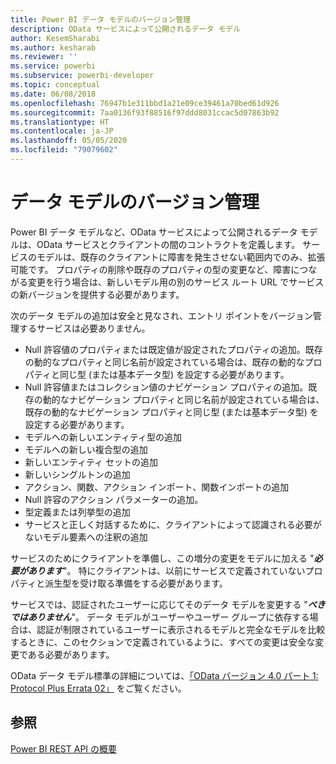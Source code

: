 ```yaml
---
title: Power BI データ モデルのバージョン管理
description: OData サービスによって公開されるデータ モデル
author: KesemSharabi
ms.author: kesharab
ms.reviewer: ''
ms.service: powerbi
ms.subservice: powerbi-developer
ms.topic: conceptual
ms.date: 06/08/2018
ms.openlocfilehash: 76947b1e311bbd1a21e09ce39461a70bed61d926
ms.sourcegitcommit: 7aa0136f93f88516f97ddd8031ccac5d07863b92
ms.translationtype: HT
ms.contentlocale: ja-JP
ms.lasthandoff: 05/05/2020
ms.locfileid: "79079602"
---
```

# <a name="data-model-versioning"></a>データ モデルのバージョン管理

Power BI データ モデルなど、OData サービスによって公開されるデータ モデルは、OData サービスとクライアントの間のコントラクトを定義します。 サービスのモデルは、既存のクライアントに障害を発生させない範囲内でのみ、拡張可能です。 プロパティの削除や既存のプロパティの型の変更など、障害につながる変更を行う場合は、新しいモデル用の別のサービス ルート URL でサービスの新バージョンを提供する必要があります。  
  
次のデータ モデルの追加は安全と見なされ、エントリ ポイントをバージョン管理するサービスは必要ありません。  
  
* Null 許容値のプロパティまたは既定値が設定されたプロパティの追加。既存の動的なプロパティと同じ名前が設定されている場合は、既存の動的なプロパティと同じ型 (または基本データ型) を設定する必要があります。  
* Null 許容値またはコレクション値のナビゲーション プロパティの追加。既存の動的なナビゲーション プロパティと同じ名前が設定されている場合は、既存の動的なナビゲーション プロパティと同じ型 (または基本データ型) を設定する必要があります。  
* モデルへの新しいエンティティ型の追加  
* モデルへの新しい複合型の追加  
* 新しいエンティティ セットの追加  
* 新しいシングルトンの追加  
* アクション、関数、アクション インポート、関数インポートの追加
* Null 許容のアクション パラメーターの追加。  
* 型定義または列挙型の追加  
* サービスと正しく対話するために、クライアントによって認識される必要がないモデル要素への注釈の追加  
  
サービスのためにクライアントを準備し、この増分の変更をモデルに加える "***必要があります***"。 特にクライアントは、以前にサービスで定義されていないプロパティと派生型を受け取る準備をする必要があります。  
  
サービスでは、認証されたユーザーに応じてそのデータ モデルを変更する "***べきではありません***"。 データ モデルがユーザーやユーザー グループに依存する場合は、認証が制限されているユーザーに表示されるモデルと完全なモデルを比較するときに、このセクションで定義されているように、すべての変更は安全な変更である必要があります。  
  
OData データ モデル標準の詳細については、[「OData バージョン 4.0 パート 1: Protocol Plus Errata 02」](https://docs.oasis-open.org/odata/odata/v4.0/odata-v4.0-part1-protocol.html) をご覧ください。  
  
## <a name="see-also"></a>参照
[Power BI REST API の概要](https://docs.microsoft.com/rest/api/power-bi/)